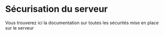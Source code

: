 # Sécurisation du serveur
Vous trouverez ici la documentation sur toutes les sécurités mise en place sur le serveur